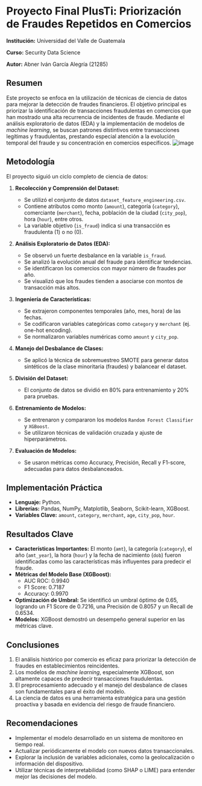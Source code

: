 # Proyecto Final PlusTi: Priorización de Fraudes Repetidos en Comercios

**Institución:** Universidad del Valle de Guatemala

**Curso:** Security Data Science

**Autor:** Abner Iván García Alegría (21285)

## Resumen

Este proyecto se enfoca en la utilización de técnicas de ciencia de datos para mejorar la detección de fraudes financieros. El objetivo principal es priorizar la identificación de transacciones fraudulentas en comercios que han mostrado una alta recurrencia de incidentes de fraude. Mediante el análisis exploratorio de datos (EDA) y la implementación de modelos de *machine learning*, se buscan patrones distintivos entre transacciones legítimas y fraudulentas, prestando especial atención a la evolución temporal del fraude y su concentración en comercios específicos.
![image](https://github.com/user-attachments/assets/eb33101b-aed2-4042-9595-ff0d9c943bce)


## Metodología

El proyecto siguió un ciclo completo de ciencia de datos:

1.  **Recolección y Comprensión del Dataset:**
    * Se utilizó el conjunto de datos `dataset_feature_engineering.csv`.
    * Contiene atributos como monto (`amount`), categoría (`category`), comerciante (`merchant`), fecha, población de la ciudad (`city_pop`), hora (`hour`), entre otros.
    * La variable objetivo (`is_fraud`) indica si una transacción es fraudulenta (1) o no (0).

2.  **Análisis Exploratorio de Datos (EDA):**
    * Se observó un fuerte desbalance en la variable `is_fraud`.
    * Se analizó la evolución anual del fraude para identificar tendencias.
    * Se identificaron los comercios con mayor número de fraudes por año.
    * Se visualizó que los fraudes tienden a asociarse con montos de transacción más altos.

3.  **Ingeniería de Características:**
    * Se extrajeron componentes temporales (año, mes, hora) de las fechas.
    * Se codificaron variables categóricas como `category` y `merchant` (ej. one-hot encoding).
    * Se normalizaron variables numéricas como `amount` y `city_pop`.

4.  **Manejo del Desbalance de Clases:**
    * Se aplicó la técnica de sobremuestreo SMOTE para generar datos sintéticos de la clase minoritaria (fraudes) y balancear el dataset.

5.  **División del Dataset:**
    * El conjunto de datos se dividió en 80% para entrenamiento y 20% para pruebas.

6.  **Entrenamiento de Modelos:**
    * Se entrenaron y compararon los modelos `Random Forest Classifier` y `XGBoost`.
    * Se utilizaron técnicas de validación cruzada y ajuste de hiperparámetros.

7.  **Evaluación de Modelos:**
    * Se usaron métricas como Accuracy, Precisión, Recall y F1-score, adecuadas para datos desbalanceados.

## Implementación Práctica

* **Lenguaje:** Python.
* **Librerías:** Pandas, NumPy, Matplotlib, Seaborn, Scikit-learn, XGBoost.
* **Variables Clave:** `amount`, `category`, `merchant`, `age`, `city_pop`, `hour`.

## Resultados Clave

* **Características Importantes:** El monto (`amt`), la categoría (`category`), el año (`amt_year`), la hora (`hour`) y la fecha de nacimiento (`dob`) fueron identificadas como las características más influyentes para predecir el fraude.
* **Métricas del Modelo Base (XGBoost):**
    * AUC ROC: 0.9940 
    * F1 Score: 0.7187 
    * Accuracy: 0.9970 
* **Optimización de Umbral:** Se identificó un umbral óptimo de 0.65, logrando un F1 Score de 0.7216, una Precisión de 0.8057 y un Recall de 0.6534.
* **Modelos:** XGBoost demostró un desempeño general superior en las métricas clave.

## Conclusiones

1.  El análisis histórico por comercio es eficaz para priorizar la detección de fraudes en establecimientos reincidentes.
2.  Los modelos de *machine learning*, especialmente XGBoost, son altamente capaces de predecir transacciones fraudulentas.
3.  El preprocesamiento adecuado y el manejo del desbalance de clases son fundamentales para el éxito del modelo.
4.  La ciencia de datos es una herramienta estratégica para una gestión proactiva y basada en evidencia del riesgo de fraude financiero.

## Recomendaciones

* Implementar el modelo desarrollado en un sistema de monitoreo en tiempo real.
* Actualizar periódicamente el modelo con nuevos datos transaccionales.
* Explorar la inclusión de variables adicionales, como la geolocalización o información del dispositivo.
* Utilizar técnicas de interpretabilidad (como SHAP o LIME) para entender mejor las decisiones del modelo.
